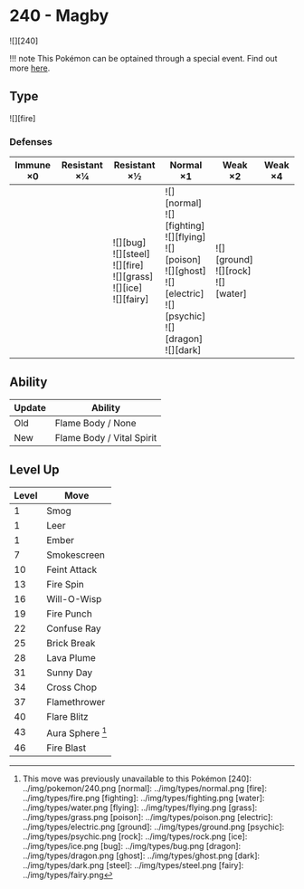 # 240 - Magby
![][240]

!!! note
    This Pokémon can be optained through a special event. Find out more [here](../../special_events/#baby-pokemon-egg-gift).

## Type

![][fire]

### Defenses

Immune ×0 | Resistant ×¼ | Resistant ×½                                                                    | Normal ×1                                                                                                                                 | Weak ×2                                    | Weak ×4
---       | ---          | ---                                                                             | ---                                                                                                                                       | ---                                        | ---
&nbsp;    | &nbsp;       | ![][bug]<br>![][steel]<br>![][fire]<br>![][grass]<br>![][ice]<br>![][fairy]<br> | ![][normal]<br>![][fighting]<br>![][flying]<br>![][poison]<br>![][ghost]<br>![][electric]<br>![][psychic]<br>![][dragon]<br>![][dark]<br> | ![][ground]<br>![][rock]<br>![][water]<br> | &nbsp;

## Ability

Update | Ability
---    | ---
Old    | Flame Body / None
New    | Flame Body / Vital Spirit

## Level Up

Level | Move
---   | ---
1     | Smog
1     | Leer
1     | Ember
7     | Smokescreen
10    | Feint Attack
13    | Fire Spin
16    | Will-O-Wisp
19    | Fire Punch
22    | Confuse Ray
25    | Brick Break
28    | Lava Plume
31    | Sunny Day
34    | Cross Chop
37    | Flamethrower
40    | Flare Blitz
43    | Aura Sphere [^1]
46    | Fire Blast

[^1]: This move was previously unavailable to this Pokémon
[240]: ../img/pokemon/240.png
[normal]: ../img/types/normal.png
[fire]: ../img/types/fire.png
[fighting]: ../img/types/fighting.png
[water]: ../img/types/water.png
[flying]: ../img/types/flying.png
[grass]: ../img/types/grass.png
[poison]: ../img/types/poison.png
[electric]: ../img/types/electric.png
[ground]: ../img/types/ground.png
[psychic]: ../img/types/psychic.png
[rock]: ../img/types/rock.png
[ice]: ../img/types/ice.png
[bug]: ../img/types/bug.png
[dragon]: ../img/types/dragon.png
[ghost]: ../img/types/ghost.png
[dark]: ../img/types/dark.png
[steel]: ../img/types/steel.png
[fairy]: ../img/types/fairy.png
